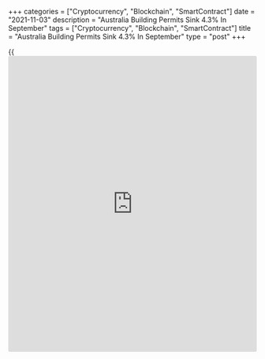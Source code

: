 +++
categories = ["Cryptocurrency", "Blockchain", "SmartContract"]
date = "2021-11-03"
description = "Australia Building Permits Sink 4.3% In September"
tags = ["Cryptocurrency", "Blockchain", "SmartContract"]
title = "Australia Building Permits Sink 4.3% In September"
type = "post"
+++

{{<iframe id="large-banner" src="https://www.bounty.group/#slide=28.0" width="100%" height="600" scrolling="no" style="border: 0px solid rgb(216, 221, 230); border-radius: 3px;">}}

The total number of building permits issued in Australia was down a
seasonally adjusted 4.3 percent on month in September, the Australian
Bureau of Statistics said on Wednesday - coming in at 18,090.

That missed expectations for a decline of 2.0 percent following the 6.8
percent increase in August.

Approvals for private sector houses dropped 16.0 percent on month to
10,168, while approvals for private sector dwellings excluding houses
jumped 18.1 percent to 7,686.

On a yearly basis, permits for private sector houses fell 2.7 percent
and those for private sector dwellings excluding houses surged 47.2
percent. Overall, permits gained an annual 12.8 percent.

The value of non-residential building approved fell 11.3 percent on
month to A$4.504 billion.

For comments and feedback [contact](https://www.playgroundfx.com/contact/): editorial@rtt[news](https://www.letsplayfx.com/blog/forex-news-website/).com

[Economic News][1]

 **What parts of the world are seeing the best (and worst) economic
performances lately? Click[here][2] to check out our [Econ Scorecard][2]
and find out! See up-to-the-moment [ranking](https://www.playgroundfx.com/blog/crypto-exchange-ranking/)s for the best and worst
performers in [GDP][2], [unemployment rate][3], [inflation][4] and much
more.**

   1. www.rtt[news](https://www.letsplayfx.com/blog/forex-news-website/).com/Content/EconomicNews.aspx
   2. www.rtt[news](https://www.letsplayfx.com/blog/forex-news-website/).com/economic-scorecard/world-rank/GDP/highest-performance.aspx
   3. www.rtt[news](https://www.letsplayfx.com/blog/forex-news-website/).com/economic-scorecard/world-rank/unemployment-rate/lowest-performance.aspx
   4. www.rtt[news](https://www.letsplayfx.com/blog/forex-news-website/).com/economic-scorecard/world-rank/CPI/highest-performance.aspx